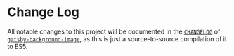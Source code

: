 # Change Log

All notable changes to this project will be documented in the [`CHANGELOG`](https://github.com/timhagn/gatsby-background-image/blob/fix41-z-index-bug/packages/gatsby-background-image/CHANGELOG.md)
of [`gatsby-background-image`](https://github.com/timhagn/gatsby-background-image/tree/main/packages/gatsby-background-image),
as this is just a source-to-source compilation of it to ES5.

<a name="1.3.0"></a>
